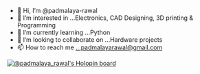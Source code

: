 - 👋 Hi, I’m @padmalaya-rawal
- 👀 I’m interested in ...Electronics, CAD Designing, 3D printing & Programming
- 🌱 I’m currently learning ...Python
- 💞️ I’m looking to collaborate on ...Hardware projects
- 📫 How to reach me ...padmalayarawal@gmail.com


[![@padmalaya_rawal's Holopin board](https://holopin.me/padmalaya_rawal)](https://holopin.io/@padmalaya_rawal)

<!---
padmalaya-rawal/padmalaya-rawal is a ✨ special ✨ repository because its `README.md` (this file) appears on your GitHub profile.
You can click the Preview link to take a look at your changes.
--->
